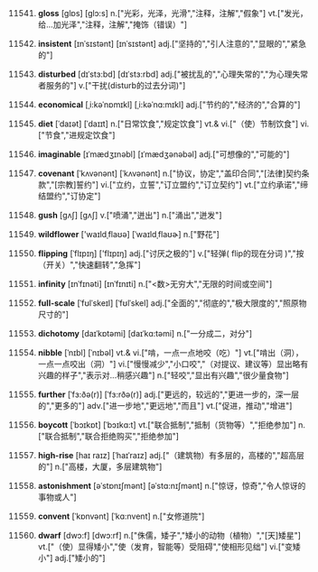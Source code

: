 11541. **gloss**
[glɒs]  [glɔ:s]
n.["光彩，光泽，光滑","注释，注解","假象"]  vt.["发光，给…加光泽","注释，注解","掩饰（错误）"]  

11542. **insistent**
[ɪnˈsɪstənt]  [ɪnˈsɪstənt]
adj.["坚持的","引人注意的","显眼的","紧急的"]  

11543. **disturbed**
[dɪˈstɜ:bd]  [dɪˈstɜ:rbd]
adj.["被扰乱的","心理失常的","为心理失常者服务的"]  v.["干扰(disturb的过去分词)"]  

11544. **economical**
[ˌi:kəˈnɒmɪkl]  [ˌi:kəˈnɑ:mɪkl]
adj.["节约的","经济的","合算的"]  

11545. **diet**
[ˈdaɪət]  [ˈdaɪɪt]
n.["日常饮食","规定饮食"]  vt.& vi.["（使）节制饮食"]  vi.["节食","进规定饮食"]  

11546. **imaginable**
[ɪˈmædʒɪnəbl]  [ɪˈmædʒənəbəl]
adj.["可想像的","可能的"]  

11547. **covenant**
[ˈkʌvənənt]  [ˈkʌvənənt]
n.["协议，协定","盖印合同","[法律]契约条款","[宗教]誓约"]  vi.["立约，立誓","订立盟约","订立契约"]  vt.["立约承诺","缔结盟约","订协定"]  

11548. **gush**
[gʌʃ]  [ɡʌʃ]
v.["喷涌","迸出"]  n.["涌出","迸发"]  

11549. **wildflower**
['waɪldˌflaʊə]  [ˈwaɪldˌflaʊɚ]
n.["野花"]  

11550. **flipping**
[ˈflɪpɪŋ]  ['flɪpɪŋ]
adj.["讨厌之极的"]  v.["轻弹( flip的现在分词 )","按（开关）","快速翻转","急挥"]  

11551. **infinity**
[ɪnˈfɪnəti]  [ɪnˈfɪnɪti]
n.["<数>无穷大","无限的时间或空间"]  

11552. **full-scale**
[ˈfʊlˈskeɪl]  [ˈfʊlˈskel]
adj.["全面的","彻底的","极大限度的","照原物尺寸的"]  

11553. **dichotomy**
[daɪˈkɒtəmi]  [daɪˈkɑ:təmi]
n.["一分成二，对分"]  

11554. **nibble**
[ˈnɪbl]  [ˈnɪbəl]
vt.& vi.["啃，一点一点地咬（吃）"]  vt.["啃出（洞），一点一点咬出（洞）"]  vi.["慢慢减少","小口咬","（对提议、建议等）显出略有兴趣的样子","表示对…稍感兴趣"]  n.["轻咬","显出有兴趣","很少量食物"]  

11555. **further**
[ˈfɜ:ðə(r)]  [ˈfɜ:rðə(r)]
adj.["更远的，较远的","更进一步的，深一层的","更多的"]  adv.["进一步地","更远地","而且"]  vt.["促进，推动","增进"]  

11556. **boycott**
[ˈbɔɪkɒt]  [ˈbɔɪkɑ:t]
vt.["联合抵制","抵制（货物等）","拒绝参加"]  n.["联合抵制","联合拒绝购买","拒绝参加"]  

11557. **high-rise**
[haɪ raɪz]  [ˈhaɪˈraɪz]
adj.["（建筑物）有多层的，高楼的","超高层的"]  n.["高楼，大厦，多层建筑物"]  

11558. **astonishment**
[əˈstɒnɪʃmənt]  [əˈstɑ:nɪʃmənt]
n.["惊讶，惊奇","令人惊讶的事物或人"]  

11559. **convent**
[ˈkɒnvənt]  [ˈkɑ:nvent]
n.["女修道院"]  

11560. **dwarf**
[dwɔ:f]  [dwɔ:rf]
n.["侏儒，矮子","矮小的动物（植物）","[天]矮星"]  vt.["（使）显得矮小","使（发育，智能等）受阻碍","使相形见绌"]  vi.["变矮小"]  adj.["矮小的"]  

